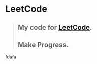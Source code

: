 # LeetCode
>## My code for [LeetCode](https://leetcode.com/problemset/algorithms/).
>## Make Progress.
fdafa
